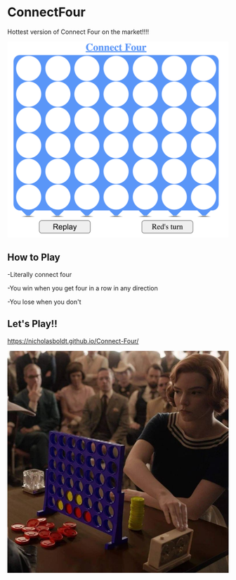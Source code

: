 # ConnectFour
Hottest version of Connect Four on the market!!!!

<img src="screen.png">

## How to Play

-Literally connect four 

-You win when you get four in a row in any direction

-You lose when you don't

## Let's Play!!

https://nicholasboldt.github.io/Connect-Four/

<img src="gambit.jpg">